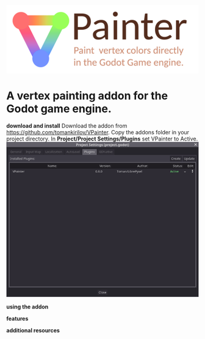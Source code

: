 ![](images/logo.png)
# A vertex painting addon for the Godot game engine.

**download and install**
Download the addon from https://github.com/tomankirilov/VPainter.
Copy the addons folder in your project directory.
In **Project/Project Settings/Plugins** set VPainter to Active.
![](images/ProjectSettings.png)


**using the addon**


**features**


**additional resources**
